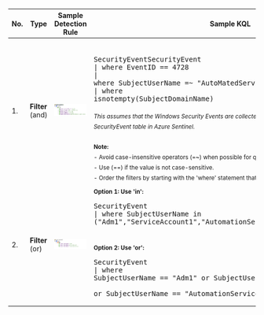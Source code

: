 | No. 	| Type         	| Sample Detection Rule                       	| Sample KQL                                                                                                                                                                                                                                                                                                                                                                                                                                                                                                                                                                      	| Reference      	|
|-----	|--------------	|---------------------------------------------	|---------------------------------------------------------------------------------------------------------------------------------------------------------------------------------------------------------------------------------------------------------------------------------------------------------------------------------------------------------------------------------------------------------------------------------------------------------------------------------------------------------------------------------------------------------------------------------	|----------------	|
| 1.   	| **Filter** (and) 	| <img src="media/caf5e11a5e0d7ed6dcc675c0caaaf7aa.png"> 	| <br><pre>SecurityEventSecurityEvent<br>\| where EventID == 4728<br>\| where SubjectUserName =~ "AutoMatedService"<br>\| where isnotempty(SubjectDomainName)</pre><sub> *This assumes that the Windows Security Events are collected via MMA/AMA. Hence, we are using SecurityEvent table in Azure Sentinel.*<br><br>**Note:** <br> - Avoid case-insensitive operators (=~) when possible for query optimization. <br> - Use (==) if the value is not case-sensitive.<br> - Order the filters by starting with the 'where' statement that filter out the most data.</sub> | <sub> [String Operators](https://docs.microsoft.com/en-us/azure/data-explorer/kusto/query/datatypes-string-operators#operators-on-strings)<br/>[Numerical Operators](https://docs.microsoft.com/en-us/azure/data-explorer/kusto/query/numoperators)<br/>[ago](https://docs.microsoft.com/en-us/azure/data-explorer/kusto/query/agofunction)<br/>[Datetime/timespan arithmetric](https://docs.microsoft.com/en-us/azure/data-explorer/kusto/query/datetime-timespan-arithmetic)<br/>[between](https://docs.microsoft.com/en-us/azure/data-explorer/kusto/query/betweenoperator)<br/>[now](https://docs.microsoft.com/en-us/azure/data-explorer/kusto/query/nowfunction)<br/> [parse](https://docs.microsoft.com/en-us/azure/data-explorer/kusto/query/parseoperator)<br/>[extract](https://docs.microsoft.com/en-us/azure/data-explorer/kusto/query/extractfunction)<br/>[parse_json](https://docs.microsoft.com/en-us/azure/data-explorer/kusto/query/parsejsonfunction)<br/>[parse_csv](https://docs.microsoft.com/en-us/azure/data-explorer/kusto/query/parsecsvfunction)<br/>[parse_path](https://docs.microsoft.com/en-us/azure/data-explorer/kusto/query/parsepathfunction)<br/>[parse_url](https://docs.microsoft.com/en-us/azure/data-explorer/kusto/query/parseurlfunction) </sub>	
| 2.    | **Filter** (or)   | <img src="media/cf7c4ef2bf29e136988353de1355bec2.png">  |**<sub>Option 1: Use 'in':</sub>**<br><pre>SecurityEvent<br>\| where SubjectUserName in ("Adm1","ServiceAccount1","AutomationServices")</pre><br>**<sub>Option 2: Use 'or':</sub>**<br><pre>SecurityEvent<br>\| where SubjectUserName == "Adm1" or SubjectUserName == "ServiceAccount1" <br> or SubjectUserName == "AutomationServices"</pre> | <sub> [String Operators](https://docs.microsoft.com/en-us/azure/data-explorer/kusto/query/datatypes-string-operators#operators-on-strings)<br/>[in](https://docs.microsoft.com/en-us/azure/data-explorer/kusto/query/inoperator) </sub> 
